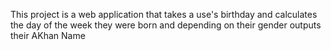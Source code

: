 

This project is a web application that takes a use's birthday and calculates the day of the week they were born and depending on their gender outputs  their AKhan  Name
